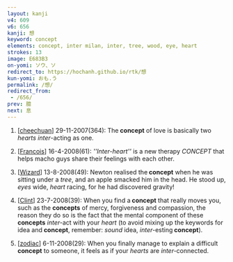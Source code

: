 ```yaml
---
layout: kanji
v4: 609
v6: 656
kanji: 想
keyword: concept
elements: concept, inter milan, inter, tree, wood, eye, heart
strokes: 13
image: E683B3
on-yomi: ソウ、ソ
redirect_to: https://hochanh.github.io/rtk/想
kun-yomi: おも.う
permalink: /想/
redirect_from:
 - /656/
prev: 臆
next: 息
---
```


1) [<a href="http://kanji.koohii.com/profile/cheechuan">cheechuan</a>] 29-11-2007(364): The<strong> concept</strong> of love is basically two <em>hearts</em> <em>inter</em>-acting as one.

2) [<a href="http://kanji.koohii.com/profile/Francois">Francois</a>] 16-4-2008(61): <em>&#039;&#039;Inter-heart&#039;&#039;</em> is a new therapy <em>CONCEPT</em> that helps macho guys share their feelings with each other.

3) [<a href="http://kanji.koohii.com/profile/Wizard">Wizard</a>] 13-8-2008(49): Newton realised the<strong> concept</strong> when he was sitting under a <em>tree</em>, and an apple smacked him in the head. He stood up, <em>eyes</em> wide, <em>heart</em> racing, for he had discovered gravity!

4) [<a href="http://kanji.koohii.com/profile/Clint">Clint</a>] 23-7-2008(39): When you find a<strong> concept</strong> that really moves you, such as the <strong>concepts</strong> of mercy, forgiveness and compassion, the reason they do so is the fact that the mental component of these <strong>concepts</strong> <em>inter-</em>act with your <em>heart</em> (to avoid mixing up the keywords for idea and<strong> concept</strong>, remember: <em>sound</em> idea, <em>inter-</em>esting<strong> concept</strong>).

5) [<a href="http://kanji.koohii.com/profile/zodiac">zodiac</a>] 6-11-2008(29): When you finally manage to explain a difficult<strong> concept</strong> to someone, it feels as if your <em>hearts</em> are <em>inter-</em>connected.

